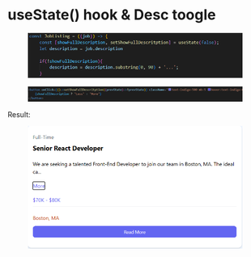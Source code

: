 # useState() hook & Desc toogle

<figure><img src="../.gitbook/assets/image (39).png" alt=""><figcaption></figcaption></figure>

<figure><img src="../.gitbook/assets/image (40).png" alt=""><figcaption></figcaption></figure>

Result:

<figure><img src="../.gitbook/assets/image (41).png" alt=""><figcaption></figcaption></figure>
